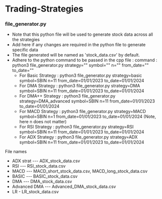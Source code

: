 # Trading-Strategies

### file_generator.py
- Note that this python file will be used to generate stock data across all the strategies
- Add here if any changes are required in the python file to generate specific data
- The file generated will be named as 'stock_data.csv' by default.
- Adhere to the python command to be passed in the cpp file : command : python3 file_generator.py strategy="" symbol="" n="" from_date="" to_date=""
   - For Basic Strategy : python3 file_generator.py strategy=basic symbol=SBIN n=11 from_date=01/01/2023 to_date=01/01/2024
   - For DMA Strategy : python3 file_generator.py strategy=DMA symbol=SBIN n=11 from_date=01/01/2023 to_date=01/01/2024
   - For DMA++ Strategy : python3 file_generator.py strategy=DMA_advanced symbol=SBIN n=11 from_date=01/01/2023 to_date=01/01/2024
   - For MACD Strategy : python3 file_generator.py strategy=MACD symbol=SBIN n=1 from_date=01/01/2023 to_date=01/01/2024 (Note, here n does not matter)
   - For RSI Strategy : python3 file_generator.py strategy=RSI symbol=SBIN n=11 from_date=01/01/2023 to_date=01/01/2024
   - For ADX Strategy : python3 file_generator.py strategy=ADX symbol=SBIN n=11 from_date=01/01/2023 to_date=01/01/2024


File names 
- ADX strat --- ADX_stock_data.csv
- RSI --- RSI_stock_data.csv
- MACD --- MACD_short_stock_data.csv, MACD_long_stock_data.csv
- BASIC --- BASIC_stock_data.csv
- DMA --- DMA_stock_data.csv
- Advanced DMA --- Advanced_DMA_stock_data.csv
- LR - LR_stock_data.csv
